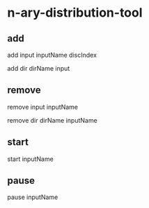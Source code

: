 # n-ary-distribution-tool

## add

add input inputName discIndex

add dir dirName input

## remove

remove input inputName

remove dir dirName inputName

## start

start inputName

## pause

pause inputName